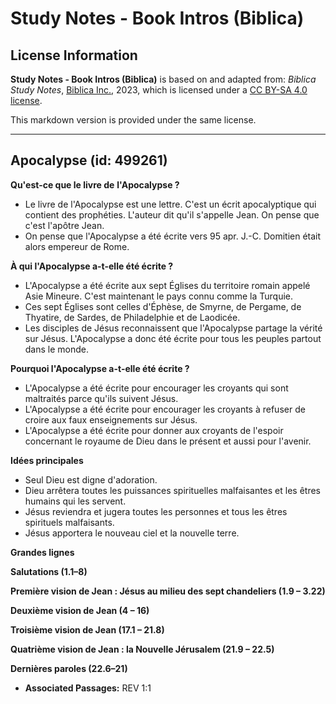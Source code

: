 # Study Notes - Book Intros (Biblica)

## License Information

**Study Notes - Book Intros (Biblica)** is based on and adapted from: _Biblica Study Notes_, [Biblica Inc.](https://www.biblica.com/), 2023, which is licensed under a [CC BY-SA 4.0 license](https://creativecommons.org/licenses/by-sa/4.0/legalcode.en).

This markdown version is provided under the same license.



--------------------------------

## Apocalypse (id: 499261)

**Qu'est\-ce que le livre de** **l'Apocalypse ?**

* Le livre de l'Apocalypse est une lettre. C'est un écrit apocalyptique qui contient des prophéties. L'auteur dit qu'il s'appelle Jean. On pense que c'est l'apôtre Jean.
* On pense que l'Apocalypse a été écrite vers 95 apr. J.\-C. Domitien était alors empereur de Rome.

**À qui l'Apocalypse a\-t\-elle été écrite ?**

* L'Apocalypse a été écrite aux sept Églises du territoire romain appelé Asie Mineure. C'est maintenant le pays connu comme la Turquie.
* Ces sept Églises sont celles d'Éphèse, de Smyrne, de Pergame, de Thyatire, de Sardes, de Philadelphie et de Laodicée.
* Les disciples de Jésus reconnaissent que l'Apocalypse partage la vérité sur Jésus. L'Apocalypse a donc été écrite pour tous les peuples partout dans le monde.

**Pourquoi l'Apocalypse a\-t\-elle été écrite ?**

* L'Apocalypse a été écrite pour encourager les croyants qui sont maltraités parce qu'ils suivent Jésus.
* L'Apocalypse a été écrite pour encourager les croyants à refuser de croire aux faux enseignements sur Jésus.
* L'Apocalypse a été écrite pour donner aux croyants de l'espoir concernant le royaume de Dieu dans le présent et aussi pour l'avenir.

**Idées principales**

* Seul Dieu est digne d'adoration.
* Dieu arrêtera toutes les puissances spirituelles malfaisantes et les êtres humains qui les servent.
* Jésus reviendra et jugera toutes les personnes et tous les êtres spirituels malfaisants.
* Jésus apportera le nouveau ciel et la nouvelle terre.

**Grandes lignes**

**Salutations (1\.1–8\)**

**Première vision de Jean : Jésus au milieu des sept chandeliers (1\.9 – 3\.22\)**

**Deuxième vision de Jean (4 ­– 16\)**

**Troisième vision de Jean (17\.1 ­– 21\.8\)**

**Quatrième vision de Jean : la Nouvelle Jérusalem (21\.9 – 22\.5\)**

**Dernières paroles (22\.6–21\)**

* **Associated Passages:** REV 1:1

